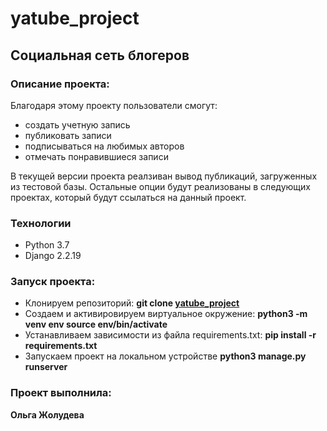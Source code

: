 # yatube_project

## Социальная сеть блогеров

### Описание проекта:

Благодаря этому проекту пользователи cмогут:
- создать учетную запись
- публиковать записи
- подписываться на любимых авторов
- отмечать понравившиеся записи

В текущей версии проекта реалзиван вывод публикаций, загруженных из тестовой базы.
Остальные опции будут реализованы в следующих проектах, который будут ссылаться на данный проект.
  
### Технологии
- Python 3.7
- Django 2.2.19

### Запуск проекта:

- Клонируем репозиторий: **git clone [yatube_project](https://github.com/Olga-Zholudeva/yatube_project)**
- Cоздаем и активировируем виртуальное окружение: **python3 -m venv env source env/bin/activate**
- Устанавливаем зависимости из файла requirements.txt: **pip install -r requirements.txt**
- Запускаем проект на локальном устройстве **python3 manage.py runserver**

### Проект выполнила:

**Ольга Жолудева**
